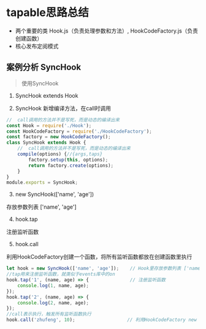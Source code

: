 # tapable思路总结

- 两个重要的类 Hook.js（负责处理参数和方法）, HookCodeFactory.js（负责创建函数）
- 核心发布定阅模式

## 案例分析 SyncHook

> 使用SyncHook

1. SyncHook extends Hook

2. SyncHook 新增编译方法，在call时调用

```javascript
//  call调用的方法并不是写死，而是动态的编译出来
const Hook = require('./Hook');
const HookCodeFactory = require('./HookCodeFactory');
const factory = new HookCodeFactory();
class SyncHook extends Hook {
    //  call调用的方法并不是写死，而是动态的编译出来
    compile(options) {//{args,taps}
        factory.setup(this, options);
        return factory.create(options);
    }
}
module.exports = SyncHook;
```

3. new SyncHook(['name', 'age'])

存放参数列表 ['name', 'age']

4. hook.tap

注册监听函数

5. hook.call

利用HookCodeFactory创建一个函数，将所有监听函数都放在创建函数里执行


```javascript
let hook = new SyncHook(['name', 'age']);    // Hook里存放参数列表 ['name', 'age']
//tap用来注册监听函数，就类似于events库中的on
hook.tap('1', (name, age) => {               // 注册监听函数 
    console.log(1, name, age);
});
hook.tap('2', (name, age) => {
    console.log(2, name, age);
});
//call表示执行，触发所有监听函数执行
hook.call('zhufeng', 10);                   // 利用HookCodeFactory new Function 创建一个函数，所有的监听函数都放在新创建的函数里
```